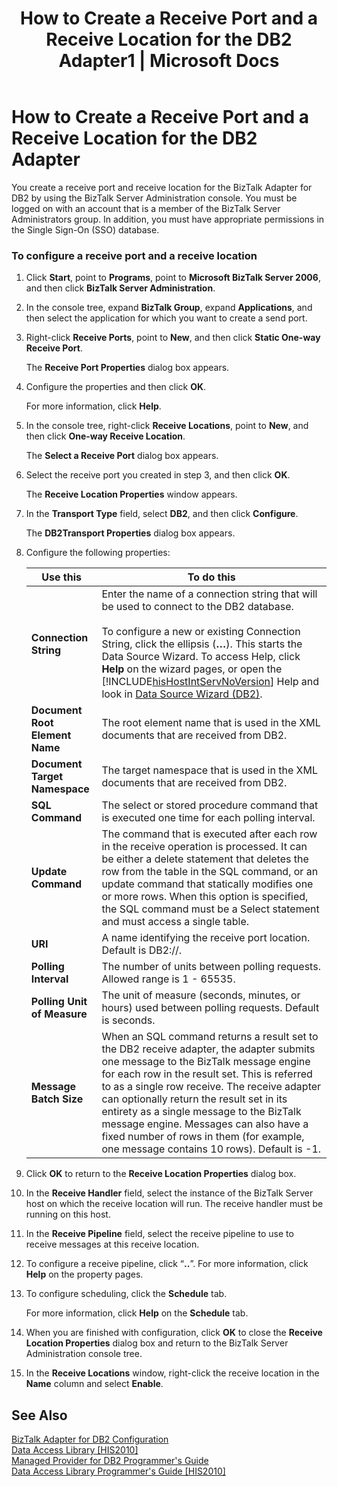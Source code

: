 ﻿---
title: "How to Create a Receive Port and a Receive Location for the DB2 Adapter1 | Microsoft Docs"
ms.custom: ""
ms.date: "11/30/2017"
ms.prod: "host-integration-server"
ms.reviewer: ""
ms.suite: ""
ms.tgt_pltfrm: ""
ms.topic: "article"
ms.assetid: a648055a-dd79-4a11-8da1-837a8ec10aee
caps.latest.revision: 5
---
# How to Create a Receive Port and a Receive Location for the DB2 Adapter
You create a receive port and receive location for the BizTalk Adapter for DB2 by using the BizTalk Server Administration console. You must be logged on with an account that is a member of the BizTalk Server Administrators group. In addition, you must have appropriate permissions in the Single Sign-On (SSO) database.  
  
### To configure a receive port and a receive location  
  
1.  Click **Start**, point to **Programs**, point to **Microsoft BizTalk Server 2006**, and then click **BizTalk Server Administration**.  
  
2.  In the console tree, expand **BizTalk Group**, expand **Applications**, and then select the application for which you want to create a send port.  
  
3.  Right-click **Receive Ports**, point to **New**, and then click **Static One-way Receive Port**.  
  
     The **Receive Port Properties** dialog box appears.  
  
4.  Configure the properties and then click **OK**.  
  
     For more information, click **Help**.  
  
5.  In the console tree, right-click **Receive Locations**, point to **New**, and then click **One-way Receive Location**.  
  
     The **Select a Receive Port** dialog box appears.  
  
6.  Select the receive port you created in step 3, and then click **OK**.  
  
     The **Receive Location Properties** window appears.  
  
7.  In the **Transport Type** field, select **DB2**, and then click **Configure**.  
  
     The **DB2Transport Properties** dialog box appears.  
  
8.  Configure the following properties:  
  
    |Use this|To do this|  
    |--------------|----------------|  
    |**Connection String**|Enter the name of a connection string that will be used to connect to the DB2 database.<br /><br /> To configure a new or existing Connection String, click the ellipsis (**…**). This starts the Data Source Wizard. To access Help, click **Help** on the wizard pages, or open the [!INCLUDE[hisHostIntServNoVersion](../includes/hishostintservnoversion-md.md)] Help and look in [Data Source Wizard (DB2)](../core/data-source-wizard-db2-1.md).|  
    |**Document Root Element Name**|The root element name that is used in the XML documents that are received from DB2.|  
    |**Document Target Namespace**|The target namespace that is used in the XML documents that are received from DB2.|  
    |**SQL Command**|The select or stored procedure command that is executed one time for each polling interval.|  
    |**Update Command**|The command that is executed after each row in the receive operation is processed. It can be either a delete statement that deletes the row from the table in the SQL command, or an update command that statically modifies one or more rows. When this option is specified, the SQL command must be a Select statement and must access a single table.|  
    |**URI**|A name identifying the receive port location. Default is DB2://.|  
    |**Polling Interval**|The number of units between polling requests. Allowed range is 1 - 65535.|  
    |**Polling Unit of Measure**|The unit of measure (seconds, minutes, or hours) used between polling requests. Default is seconds.|  
    |**Message Batch Size**|When an SQL command returns a result set to the DB2 receive adapter, the adapter submits one message to the BizTalk message engine for each row in the result set. This is referred to as a single row receive. The receive adapter can optionally return the result set in its entirety as a single message to the BizTalk message engine. Messages can also have a fixed number of rows in them (for example, one message contains 10 rows). Default is -1.|  
  
9. Click **OK** to return to the **Receive Location Properties** dialog box.  
  
10. In the **Receive Handler** field, select the instance of the BizTalk Server host on which the receive location will run. The receive handler must be running on this host.  
  
11. In the **Receive Pipeline** field, select the receive pipeline to use to receive messages at this receive location.  
  
12. To configure a receive pipeline, click “**..**”. For more information, click **Help** on the property pages.  
  
13. To configure scheduling, click the **Schedule** tab.  
  
     For more information, click **Help** on the **Schedule** tab.  
  
14. When you are finished with configuration, click **OK** to close the **Receive Location Properties** dialog box and return to the BizTalk Server Administration console tree.  
  
15. In the **Receive Locations** window, right-click the receive location in the **Name** column and select **Enable**.  
  
## See Also  
 [BizTalk Adapter for DB2 Configuration](../core/biztalk-adapter-for-db2-configuration2.md)   
 [Data Access Library &#91;HIS2010&#93;](http://msdn.microsoft.com/en-us/da533736-8ecc-4466-a13d-b635696d94c8)   
 [Managed Provider for DB2 Programmer's Guide](../core/managed-provider-for-db2-programmer-s-guide1.md)   
 [Data Access Library Programmer's Guide &#91;HIS2010&#93;](http://msdn.microsoft.com/en-us/73ba0edf-74d4-44d5-b018-47f9f88dddf2)